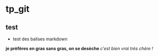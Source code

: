 # tp_git
## test
* test des balises markdown

<b> je prèfères en gras </b>
<b> sans gras, on se desèche </b>
<i> c'est bien vrai très chère ! </i>
